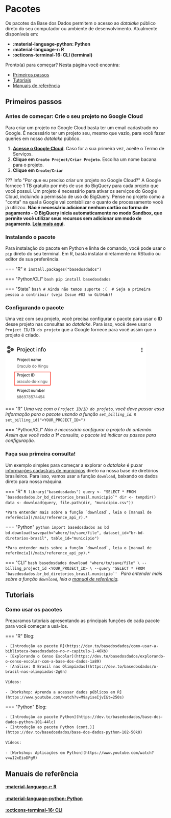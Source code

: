 
# Pacotes

Os pacotes da Base dos Dados permitem o acesso ao *datalake* público
direto do seu computador ou ambiente de desenvolvimento. Atualmente disponíveis em:

- **:material-language-python: Python**
- **:material-language-r: R**
- **:octicons-terminal-16: CLI (terminal)**

Pronto(a) para começar? Nesta página você encontra:

- [Primeiros passos](#primeiros-passos)
- [Tutoriais](#tutoriais)
- [Manuais de referência](#manuais-de-referencia)

## Primeiros passos

### Antes de começar: Crie o seu projeto no Google Cloud

Para criar um projeto no Google Cloud basta ter um email cadastrado no
Google. É necessário ter um projeto seu, mesmo que vazio, para você
fazer queries em nosso *datalake* público.

1. **[Acesse o Google Cloud](https://console.cloud.google.com/projectselector2/home/dashboard)**.
   Caso for a sua primeira vez, aceite o Termo de Serviços.
3. **Clique em `Create Project/Criar Projeto`**. Escolha um nome bacana para o projeto.
5. **Clique em `Create/Criar`**

??? Info "Por que eu preciso criar um projeto no Google Cloud?"
    A Google fornece 1 TB gratuito por mês de uso do BigQuery para cada
    projeto que você possui. Um projeto é necessário para ativar os
    serviços do Google Cloud, incluindo a permissão de uso do BigQuery.
    Pense no projeto como a "conta" na qual a Google vai contabilizar o
    quanto de processamento você já utilizou. **Não é necessário adicionar
    nenhum cartão ou forma de pagamento - O BigQuery inicia automaticamente no modo Sandbox, que permite você utilizar seus recursos sem adicionar um modo de pagamento. [Leia mais aqui](https://cloud.google.com/bigquery/docs/sandbox/?hl=pt).**

### Instalando o pacote

Para instalação do pacote em Python e linha de comando, você pode usar o
`pip` direto do seu terminal. Em R, basta instalar diretamente no
RStudio ou editor de sua preferência.

=== "R"
    ```R
    install.packages("basedosdados")
    ```

=== "Python/CLI"
    ```bash
    pip install basedosdados
    ```

=== "Stata"
    ```bash
    # Ainda não temos suporte :( 
    # Seja a primeira pessoa a contribuir (veja Issue #83 no GitHub)!
    ```


### Configurando o pacote

Uma vez com seu projeto, você precisa configurar o pacote para usar o ID
desse projeto nas consultas ao *datalake*. Para isso, você deve usar o
`Project ID/ID do projeto` que a Google fornece para você assim que o
projeto é criado.

![](images/project_id_example.png)

=== "R"
    *Uma vez com o `Project ID/ID do projeto`, você deve passar essa
    informação para o pacote usando a função `set_billing_id`.*
    ```R
    set_billing_id("<YOUR_PROJECT_ID>")
    ```

=== "Python/CLI"
    *Não é necessário configurar o projeto de antemão. Assim que você
    roda a 1ª consulta, o pacote irá indicar os passos para configuração.*

### Faça sua primeira consulta!

Um exemplo simples para começar a explorar o *datalake* é puxar
[informações cadastrais de
municípios](https://basedosdados.org/dataset/br-bd-diretorios-brasil/resource/9046b938-b361-4c3c-a5e7-a549dfc48f2b)
direto na nossa base de diretórios brasileiros. Para isso, vamos usar a
função `download`, baixando os dados direto para nossa máquina.

=== "R"
    ```R
    library("basedosdados")
    query <- "SELECT * FROM `basedosdados.br_bd_diretorios_brasil.municipio`"
    dir <- tempdir()
    data <- download(query, file.path(dir, "municipio.csv"))
    ```

    *Para entender mais sobre a função `download`, leia o [manual de referência](/mais/reference_api_r).*
    
=== "Python"
    ```python
    import basedosdados as bd
    bd.download(savepath="where/to/save/file",
    dataset_id="br-bd-diretorios-brasil", table_id="municipio")
    ```

    *Para entender mais sobre a função `download`, leia o [manual de referência](/mais/reference_api_py).*

=== "CLI"
    ```bash
    basedosdados download "where/to/save/file" \
    --billing_project_id <YOUR_PROJECT_ID> \
    --query 'SELECT * FROM `basedosdados.br_bd_diretorios_brasil.municipio`'
    ```
    *Para entender mais sobre a função `download`, leia o [manual de referência](/mais/reference_api_cli).*
    
## Tutoriais

### Como usar os pacotes

Preparamos tutoriais apresentando as principais funções de cada pacote
para você começar a usá-los.

=== "R"
    Blog:

    - [Introdução ao pacote R](https://dev.to/basedosdados/como-usar-a-biblioteca-basedosdados-no-r-capitulo-1-46kb)
    - [Explorando o Censo Escolar](https://dev.to/basedosdados/explorando-o-censo-escolar-com-a-base-dos-dados-1a89)
    - [Análise: O Brasil nas Olimpíadas](https://dev.to/basedosdados/o-brasil-nas-olimpiadas-2g6n)

    Vídeos:

    - [Workshop: Aprenda a acessar dados públicos em R](https://www.youtube.com/watch?v=M9ayiseIjvI&t=250s)
    
    
=== "Python"
    Blog:

    - [Introdução ao pacote Python](https://dev.to/basedosdados/base-dos-dados-python-101-44lc)
    - [Introdução ao pacote Python (cont.)](https://dev.to/basedosdados/base-dos-dados-python-102-50k0)
    
    Vídeos:

    - [Workshop: Aplicações em Python](https://www.youtube.com/watch?v=wI2xEioDPgM)
    

## Manuais de referência

#### [:material-language-r: R](/mais/reference_api_r)

#### [:material-language-python: Python](/mais/reference_api_py)

#### [:octicons-terminal-16: CLI](/mais/reference_api_cli)